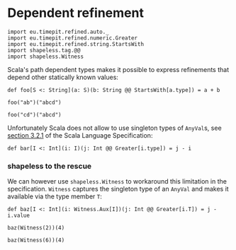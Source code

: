 # Dependent refinement

```tut:silent
import eu.timepit.refined.auto._
import eu.timepit.refined.numeric.Greater
import eu.timepit.refined.string.StartsWith
import shapeless.tag.@@
import shapeless.Witness
```

Scala's path dependent types makes it possible to express refinements
that depend other statically known values:

```tut
def foo[S <: String](a: S)(b: String @@ StartsWith[a.type]) = a + b
```

```tut
foo("ab")("abcd")
```

```tut:fail
foo("cd")("abcd")
```

Unfortunately Scala does not allow to use singleton types of `AnyVal`s,
see [section 3.2.1][spec-3.2.1] of the Scala Language Specification:

```tut:fail
def bar[I <: Int](i: I)(j: Int @@ Greater[i.type]) = j - i
```

### shapeless to the rescue

We can however use `shapeless.Witness` to workaround this limitation in
the specification. `Witness` captures the singleton type of an `AnyVal`
and makes it available via the type member `T`:

```tut
def baz[I <: Int](i: Witness.Aux[I])(j: Int @@ Greater[i.T]) = j - i.value
```

```tut
baz(Witness(2))(4)
```

```tut:fail
baz(Witness(6))(4)
```

[spec-3.2.1]: http://www.scala-lang.org/files/archive/spec/2.11/03-types.html#singleton-types
